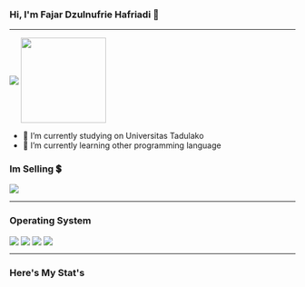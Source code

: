 ### Hi, I'm Fajar Dzulnufrie Hafriadi 👋
<hr>

<img align="center" src="https://github-readme-stats.vercel.app/api?username=dzgif&theme=great-gatsby&show_icons=true"> <img align="center" src="https://github-readme-stats.vercel.app/api/top-langs/?username=dzgif&layout=compact&theme=great-gatsby&show_icons=true" witdh="25" height="150">

- 🔭 I’m currently studying on Universitas Tadulako
- 🌱 I’m currently learning other programming language

### Im Selling 💲
<a href="https://instagram.com/dzst0re">
  <img align="center" src="https://img.shields.io/badge/Netflix-E50914?style=for-the-badge&logo=netflix&logoColor=white"> </a>
<hr>

### Operating System
<img align="center" src="https://img.shields.io/badge/iOS-000000?style=for-the-badge&logo=ios&logoColor=white"> <img align="center" src="https://img.shields.io/badge/Android-3DDC84?style=for-the-badge&logo=android&logoColor=white"> <img align="center" src="https://img.shields.io/badge/Windows-0078D6?style=for-the-badge&logo=windows&logoColor=white"> <img align="center" src="https://img.shields.io/badge/Kali-268BEE?style=for-the-badge&logo=kalilinux&logoColor=white">

<hr>

### Here's My Stat's

